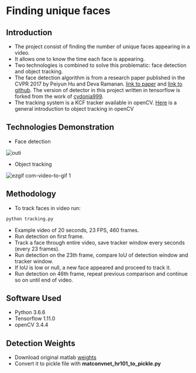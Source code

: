 # Finding unique faces

## Introduction

- The project consist of finding the number of unique faces appearing in a video.
- It allows one to know the time each face is appearing.
- Two technologies is combined to solve this problematic: face detection and object tracking.
- The face detection algorithm is from a research paper published in the CVPR 2017 by Peiyun Hu and Deva Ramanan. [link to paper](https://arxiv.org/abs/1612.04402) and [link to github](https://github.com/peiyunh/tiny). The version of detector in this project written in tensorflow is forked from the work of [cydonia999](https://github.com/cydonia999/Tiny_Faces_in_Tensorflow).
- The tracking system is a KCF tracker available in openCV. [Here](https://www.learnopencv.com/object-tracking-using-opencv-cpp-python/) is a general introduction to object tracking in openCV    

## Technologies Demonstration

- Face detection

![outi](https://user-images.githubusercontent.com/34350063/49852875-4ed83180-fe20-11e8-83d0-792d275331e1.jpg)

- Object tracking

![ezgif com-video-to-gif 1](https://user-images.githubusercontent.com/34350063/49845896-a3b97f00-fe03-11e8-9ed0-06590626bf96.gif)

## Methodology

- To track faces in video run:
```bash
python tracking.py
```
- Example video of 20 seconds, 23 FPS, 460 frames.
- Run detection on first frame.
- Track a face through entire video, save tracker window every seconds (every 23 frames).
- Run detection on the 23th frame, compare IoU of detection window and tracker window.
- If IoU is low or null, a new face appeared and proceed to track it.
- Run detection on 46th frame, repeat previous comparison and continue so on until end of video.

## Software Used

- Python 3.6.6
- Tensorflow 1.11.0
- openCV 3.4.4

## Detection Weights

- Download original matlab [weights](https://www.cs.cmu.edu/%7Epeiyunh/tiny/hr_res101.mat)
- Convert it to pickle file with **matconvnet_hr101_to_pickle.py**
